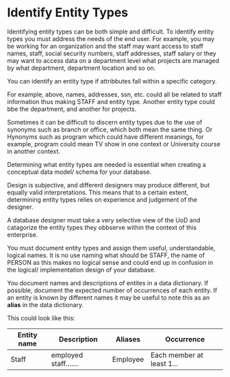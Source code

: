 # Identify Entity Types 

Identifying entity types can be both simple and difficult. 
To identify entity types you must address the needs of the end user. For example, you may be working for an organization and the staff may want access to staff names, staff, social security numbers, staff addresses, staff salary or they may want to access data on a department level what projects are managed by what department, department location and so on. 

You can identify an entity type if attribbutes fall within a specific category. 

For example, above, names, addresses, ssn, etc. could all be related to staff information thus making STAFF and entity type. 
Another entity type could bbe the department, and another for projects. 

Sometimes it can be difficult to discern entity types due to the use of synonyms such as branch or office, which both mean the same thing. Or Hynonyms such as program which could have different meanings, for example, program could mean TV show in one context or University course in another context. 

Determining what entity types are needed is essential when creating a conceptual data model/ schema for your database. 

Design is subjective, and different designers may produce different, but equally valid interpretations. 
This means that to a certain extent, determining entity types relies on experience and judgement of the designer. 

A database designer must take a very selective view of the UoD and catagorize the entity types they obbserve within the context of this enterprise. 

You must document entity types and assign them useful, understandable, logical names. 
It is no use naming what should be STAFF, the name of PERSON as this makes no logical sense and could end up in confusion in the logical/ implementation design of your database. 

You document names and descriptions of entites in a data dictionary. 
If possible, document the expected number of occurrences of each entity. If an entity is known by different names it may be useful to note this as an **alias** in the data dictionary. 

This could look like this: 

|Entity name    |Description                |Aliases    | Occurrence                |
|---------------|---------------------------|-----------|---------------------------|
|Staff          | employed staff.......     | Employee  | Each member at least 1... |
